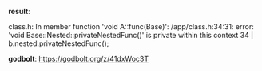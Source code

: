 **result**:
 
class.h: In member function 'void A::func(Base)':
/app/class.h:34:31: error: 'void Base::Nested::privateNestedFunc()' is private within this context
   34 |     b.nested.privateNestedFunc();
 
**godbolt**: https://godbolt.org/z/41dxWoc3T

